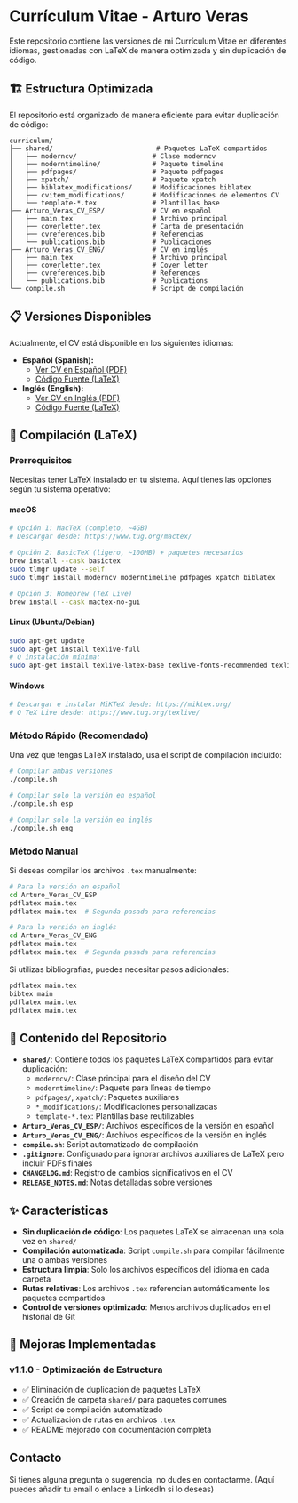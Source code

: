 # Currículum Vitae - Arturo Veras

Este repositorio contiene las versiones de mi Currículum Vitae en diferentes idiomas, gestionadas con LaTeX de manera optimizada y sin duplicación de código.

## 🏗️ Estructura Optimizada

El repositorio está organizado de manera eficiente para evitar duplicación de código:

```
curriculum/
├── shared/                          # Paquetes LaTeX compartidos
│   ├── moderncv/                   # Clase moderncv
│   ├── moderntimeline/             # Paquete timeline
│   ├── pdfpages/                   # Paquete pdfpages
│   ├── xpatch/                     # Paquete xpatch
│   ├── biblatex_modifications/     # Modificaciones biblatex
│   ├── cvitem_modifications/       # Modificaciones de elementos CV
│   └── template-*.tex              # Plantillas base
├── Arturo_Veras_CV_ESP/            # CV en español
│   ├── main.tex                    # Archivo principal
│   ├── coverletter.tex             # Carta de presentación
│   ├── cvreferences.bib            # Referencias
│   └── publications.bib            # Publicaciones
├── Arturo_Veras_CV_ENG/            # CV en inglés
│   ├── main.tex                    # Archivo principal
│   ├── coverletter.tex             # Cover letter
│   ├── cvreferences.bib            # References
│   └── publications.bib            # Publications
└── compile.sh                      # Script de compilación
```

## 📋 Versiones Disponibles

Actualmente, el CV está disponible en los siguientes idiomas:

* **Español (Spanish):**
  * [Ver CV en Español (PDF)](./Arturo_Veras_CV_ESP/main.pdf)
  * [Código Fuente (LaTeX)](./Arturo_Veras_CV_ESP/)
* **Inglés (English):**
  * [Ver CV en Inglés (PDF)](./Arturo_Veras_CV_ENG/main.pdf)
  * [Código Fuente (LaTeX)](./Arturo_Veras_CV_ENG/)

## 🔧 Compilación (LaTeX)

### Prerrequisitos

Necesitas tener LaTeX instalado en tu sistema. Aquí tienes las opciones según tu sistema operativo:

#### macOS
```bash
# Opción 1: MacTeX (completo, ~4GB)
# Descargar desde: https://www.tug.org/mactex/

# Opción 2: BasicTeX (ligero, ~100MB) + paquetes necesarios
brew install --cask basictex
sudo tlmgr update --self
sudo tlmgr install moderncv moderntimeline pdfpages xpatch biblatex

# Opción 3: Homebrew (TeX Live)
brew install --cask mactex-no-gui
```

#### Linux (Ubuntu/Debian)
```bash
sudo apt-get update
sudo apt-get install texlive-full
# O instalación mínima:
sudo apt-get install texlive-latex-base texlive-fonts-recommended texlive-latex-extra
```

#### Windows
```bash
# Descargar e instalar MiKTeX desde: https://miktex.org/
# O TeX Live desde: https://www.tug.org/texlive/
```

### Método Rápido (Recomendado)

Una vez que tengas LaTeX instalado, usa el script de compilación incluido:

```bash
# Compilar ambas versiones
./compile.sh

# Compilar solo la versión en español
./compile.sh esp

# Compilar solo la versión en inglés
./compile.sh eng
```

### Método Manual

Si deseas compilar los archivos `.tex` manualmente:

```bash
# Para la versión en español
cd Arturo_Veras_CV_ESP
pdflatex main.tex
pdflatex main.tex  # Segunda pasada para referencias

# Para la versión en inglés
cd Arturo_Veras_CV_ENG
pdflatex main.tex
pdflatex main.tex  # Segunda pasada para referencias
```

Si utilizas bibliografías, puedes necesitar pasos adicionales:

```bash
pdflatex main.tex
bibtex main
pdflatex main.tex
pdflatex main.tex
```

## 📁 Contenido del Repositorio

* **`shared/`**: Contiene todos los paquetes LaTeX compartidos para evitar duplicación:
  * `moderncv/`: Clase principal para el diseño del CV
  * `moderntimeline/`: Paquete para líneas de tiempo
  * `pdfpages/`, `xpatch/`: Paquetes auxiliares
  * `*_modifications/`: Modificaciones personalizadas
  * `template-*.tex`: Plantillas base reutilizables
* **`Arturo_Veras_CV_ESP/`**: Archivos específicos de la versión en español
* **`Arturo_Veras_CV_ENG/`**: Archivos específicos de la versión en inglés
* **`compile.sh`**: Script automatizado de compilación
* **`.gitignore`**: Configurado para ignorar archivos auxiliares de LaTeX pero incluir PDFs finales
* **`CHANGELOG.md`**: Registro de cambios significativos en el CV
* **`RELEASE_NOTES.md`**: Notas detalladas sobre versiones

## ✨ Características

* **Sin duplicación de código**: Los paquetes LaTeX se almacenan una sola vez en `shared/`
* **Compilación automatizada**: Script `compile.sh` para compilar fácilmente una o ambas versiones
* **Estructura limpia**: Solo los archivos específicos del idioma en cada carpeta
* **Rutas relativas**: Los archivos `.tex` referencian automáticamente los paquetes compartidos
* **Control de versiones optimizado**: Menos archivos duplicados en el historial de Git

## 🚀 Mejoras Implementadas

### v1.1.0 - Optimización de Estructura
- ✅ Eliminación de duplicación de paquetes LaTeX
- ✅ Creación de carpeta `shared/` para paquetes comunes
- ✅ Script de compilación automatizado
- ✅ Actualización de rutas en archivos `.tex`
- ✅ README mejorado con documentación completa

## Contacto

Si tienes alguna pregunta o sugerencia, no dudes en contactarme.
(Aquí puedes añadir tu email o enlace a LinkedIn si lo deseas)